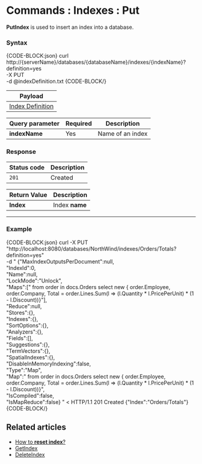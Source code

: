 # Commands : Indexes : Put


**PutIndex** is used to insert an index into a database.

### Syntax

{CODE-BLOCK:json}
curl \
	http://{serverName}/databases/{databaseName}/indexes/{indexName}?definition=yes \
	-X PUT \
	-d @indexDefinition.txt
{CODE-BLOCK/}

| Payload |
| ------- |
| [Index Definition](../../../glossary/index-definition) |

| Query parameter | Required | Description |
| ------------- | -- | ---- |
| **indexName** | Yes | Name of an index |

### Response

| Status code | Description |
| ----------- | - |
| `201` | Created |

| Return Value | Description |
| ------------- | ----- |
| **Index** | Index **name** |

<hr />

### Example

{CODE-BLOCK:json}
curl -X PUT "http://localhost:8080/databases/NorthWind/indexes/Orders/Totals?definition=yes" \
 -d " {\"MaxIndexOutputsPerDocument\":null, \
	\"IndexId\":0, \
	\"Name\":null, \
	\"LockMode\":\"Unlock\", \
	\"Maps\":[\" from order in docs.Orders  select new  {     order.Employee,    order.Company,    Total = order.Lines.Sum(l => (l.Quantity * l.PricePerUnit) * (1 - l.Discount))}\"], \
	\"Reduce\":null, \
	\"Stores\":{}, \
	\"Indexes\":{}, \
	\"SortOptions\":{}, \
	\"Analyzers\":{}, \
	\"Fields\":[], \
	\"Suggestions\":{}, \
	\"TermVectors\":{}, \
	\"SpatialIndexes\":{}, \
	\"DisableInMemoryIndexing\":false, \
	\"Type\":\"Map\", \
	\"Map\":\" from order in docs.Orders  select new  {     order.Employee,    order.Company,    Total = order.Lines.Sum(l => (l.Quantity * l.PricePerUnit) * (1 - l.Discount))}\", \
	\"IsCompiled\":false, \
	\"IsMapReduce\":false} "
< HTTP/1.1 201 Created
{"Index":"Orders/Totals"}
{CODE-BLOCK/}

## Related articles

- [How to **reset index**?](../../../client-api/commands/indexes/how-to/reset-index)  
- [GetIndex](../../../client-api/commands/indexes/get)  
- [DeleteIndex](../../../client-api/commands/indexes/delete)  
